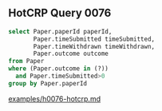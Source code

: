 
## HotCRP Query 0076
```sql
select Paper.paperId paperId,
       Paper.timeSubmitted timeSubmitted,
       Paper.timeWithdrawn timeWithdrawn,
       Paper.outcome outcome
from Paper
where (Paper.outcome in (?))
  and Paper.timeSubmitted>0
group by Paper.paperId
```
[examples/h0076-hotcrp.md](/examples/h0076-hotcrp.md)